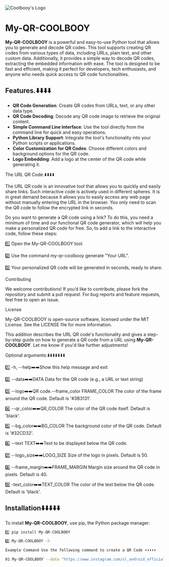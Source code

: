 ![Coolbooy's Logo](https://imgur.com/WygURRm.png)

# My-QR-COOLBOOY

**My-QR-COOLBOOY** is a powerful and easy-to-use Python tool that allows you to generate and decode QR codes. This tool supports creating QR codes from various types of data, including URLs, plain text, and other custom data. Additionally, it provides a simple way to decode QR codes, extracting the embedded information with ease. The tool is designed to be fast and efficient, making it perfect for developers, tech enthusiasts, and anyone who needs quick access to QR code functionalities.

## Features.⬇️⬇️⬇️⬇️

- **QR Code Generation**: Create QR codes from URLs, text, or any other data type.
- **QR Code Decoding**: Decode any QR code image to retrieve the original content.
- **Simple Command Line Interface**: Use the tool directly from the command line for quick and easy operations.
- **Python Library Support**: Integrate the tool's functionality into your Python scripts or applications.
- **Color Customization for QR Codes**: Choose different colors and background options for the QR code.
- **Logo Embedding**: Add a logo at the center of the QR code while generating it.

The URL QR Code.⬇️⬇️⬇️⬇️

The URL QR code is an innovative tool that allows you to quickly and easily share links. Such interactive code is actively used in different spheres. It is in great demand because it allows you to easily access any web page without manually entering the URL in the browser. You only need to scan the QR code to follow the encrypted link in seconds.

Do you want to generate a QR code using a link? To do this, you need a minimum of time and our functional QR code generator, which will help you make a personalized QR code for free. So, to add a link to the interactive code, follow these steps:

1️⃣  Open the My-QR-COOLBOOY tool.


2️⃣  Use the command my-qr-coolbooy generate "Your URL".


3️⃣  Your personalized QR code will be generated in seconds, ready to share.



Contributing

We welcome contributions! If you’d like to contribute, please fork the repository and submit a pull request. For bug reports and feature requests, feel free to open an issue.

License

My-QR-COOLBOOY is open-source software, licensed under the MIT License. See the LICENSE file for more information.

This addition describes the URL QR code's functionality and gives a step-by-step guide on how to generate a QR code from a URL using **My-QR-COOLBOOY**. Let me know if you'd like further adjustments!

Optional arguments:⬇️⬇️⬇️⬇️⬇️⬇️⬇️

1️⃣ -h, --help➡️➡️Show this help message and exit

2️⃣ --data➡️➡️DATA Data for the QR code (e.g., a URL or text string)

3️⃣ --logo➡️➡️QR code.--frame_color FRAME_COLOR The color of the frame around the QR code. Default is '#3B3131'.

4️⃣ --qr_color➡️➡️QR_COLOR The color of the QR code itself. Default is 'black'.

5️⃣ --bg_color➡️➡️BG_COLOR The background color of the QR code. Default is '#32CD32'.

6️⃣ --text TEXT➡️➡️Text to be displayed below the QR code.

7️⃣ --logo_size➡️➡️LOGO_SIZE Size of the logo in pixels. Default is 50.

8️⃣ --frame_margin➡️➡️FRAME_MARGIN Margin size around the QR code in pixels. Default is 40.

9️⃣ -text_color➡️➡️TEXT_COLOR The color of the text below the QR code. Default is 'black'.


## Installation⬇️⬇️⬇️⬇️⬇️

To install **My-QR-COOLBOOY**, use pip, the Python package manager:

```bash
1️⃣ pip install My-QR-COOLBOOY

2️⃣ My-QR-COOLBOOY -h

Example Command Use the following command to create a QR Code ⬇️⬇️⬇️⬇️⬇️

01 My-QR-COOLBOOY --data "https://www.instagram.com/sl_android_official" --logo "7e666724da007c0480cd476bf91524.webp" --frame_color "#FF00FF" --qr_color "#000000" --bg_color "#006400" --text "SL Android Razor_Kenway (INSTAGRAM)" --text_color "#237789"
